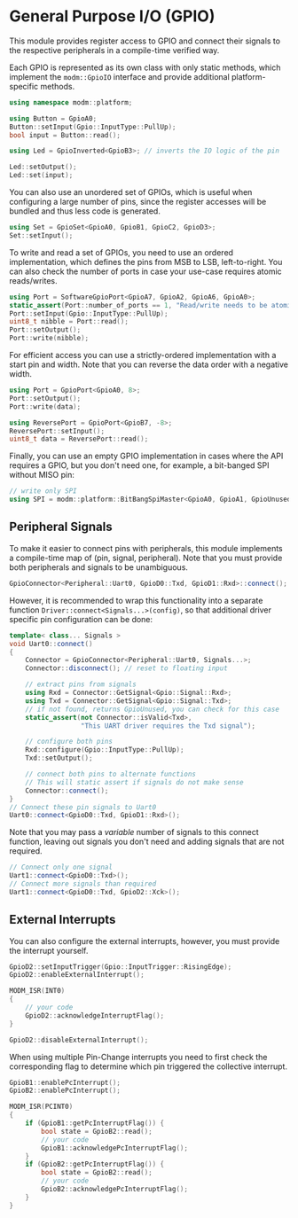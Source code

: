 # General Purpose I/O (GPIO)

This module provides register access to GPIO and connect their signals to the
respective peripherals in a compile-time verified way.

Each GPIO is represented as its own class with only static methods, which
implement the `modm::GpioIO` interface and provide additional platform-specific
methods.

```cpp
using namespace modm::platform;

using Button = GpioA0;
Button::setInput(Gpio::InputType::PullUp);
bool input = Button::read();

using Led = GpioInverted<GpioB3>; // inverts the IO logic of the pin

Led::setOutput();
Led::set(input);
```

You can also use an unordered set of GPIOs, which is useful when configuring a
large number of pins, since the register accesses will be bundled and thus less
code is generated.

```cpp
using Set = GpioSet<GpioA0, GpioB1, GpioC2, GpioD3>;
Set::setInput();
```

To write and read a set of GPIOs, you need to use an ordered implementation,
which defines the pins from MSB to LSB, left-to-right. You can also check the
number of ports in case your use-case requires atomic reads/writes.

```cpp
using Port = SoftwareGpioPort<GpioA7, GpioA2, GpioA6, GpioA0>;
static_assert(Port::number_of_ports == 1, "Read/write needs to be atomic");
Port::setInput(Gpio::InputType::PullUp);
uint8_t nibble = Port::read();
Port::setOutput();
Port::write(nibble);
```

For efficient access you can use a strictly-ordered implementation with a start
pin and width. Note that you can reverse the data order with a negative width.

```cpp
using Port = GpioPort<GpioA0, 8>;
Port::setOutput();
Port::write(data);

using ReversePort = GpioPort<GpioB7, -8>;
ReversePort::setInput();
uint8_t data = ReversePort::read();
```

Finally, you can use an empty GPIO implementation in cases where the API
requires a GPIO, but you don't need one, for example, a bit-banged SPI without
MISO pin:

```cpp
// write only SPI
using SPI = modm::platform::BitBangSpiMaster<GpioA0, GpioA1, GpioUnused>;
```


## Peripheral Signals

To make it easier to connect pins with peripherals, this module implements a
compile-time map of (pin, signal, peripheral). Note that you must provide both
peripherals and signals to be unambiguous.

```cpp
GpioConnector<Peripheral::Uart0, GpioD0::Txd, GpioD1::Rxd>::connect();
```

However, it is recommended to wrap this functionality into a separate function
`Driver::connect<Signals...>(config)`, so that additional driver specific pin
configuration can be done:

```cpp
template< class... Signals >
void Uart0::connect()
{
	Connector = GpioConnector<Peripheral::Uart0, Signals...>;
	Connector::disconnect(); // reset to floating input

	// extract pins from signals
	using Rxd = Connector::GetSignal<Gpio::Signal::Rxd>;
	using Txd = Connector::GetSignal<Gpio::Signal::Txd>;
	// if not found, returns GpioUnused, you can check for this case
	static_assert(not Connector::isValid<Txd>,
	              "This UART driver requires the Txd signal");

	// configure both pins
	Rxd::configure(Gpio::InputType::PullUp);
	Txd::setOutput();

	// connect both pins to alternate functions
	// This will static assert if signals do not make sense
	Connector::connect();
}
// Connect these pin signals to Uart0
Uart0::connect<GpioD0::Txd, GpioD1::Rxd>();
```

Note that you may pass a *variable* number of signals to this connect function,
leaving out signals you don't need and adding signals that are not required.

```cpp
// Connect only one signal
Uart1::connect<GpioD0::Txd>();
// Connect more signals than required
Uart1::connect<GpioD0::Txd, GpioD2::Xck>();
```


## External Interrupts

You can also configure the external interrupts, however, you must
provide the interrupt yourself.

```cpp
GpioD2::setInputTrigger(Gpio::InputTrigger::RisingEdge);
GpioD2::enableExternalInterrupt();

MODM_ISR(INT0)
{
	// your code
	GpioD2::acknowledgeInterruptFlag();
}

GpioD2::disableExternalInterrupt();
```

When using multiple Pin-Change interrupts you need to first check the
corresponding flag to determine which pin triggered the collective interrupt.

```cpp
GpioB1::enablePcInterrupt();
GpioB2::enablePcInterrupt();

MODM_ISR(PCINT0)
{
	if (GpioB1::getPcInterruptFlag()) {
		bool state = GpioB2::read();
		// your code
		GpioB1::acknowledgePcInterruptFlag();
	}
	if (GpioB2::getPcInterruptFlag()) {
		bool state = GpioB2::read();
		// your code
		GpioB2::acknowledgePcInterruptFlag();
	}
}
```
